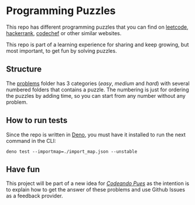# Programming Puzzles

This repo has different programming puzzles that you can find on [leetcode](https://leetcode.com/), [hackerrank](https://www.hackerrank.com/), [codechef](https://www.codechef.com/) or other similar websites.

This repo is part of a learning experience for sharing and keep growing, but most important, to get fun by solving puzzles.

## Structure

The [problems](problems) folder has 3 categories (_easy_, _medium_ and _hard_) with several numbered folders that contains a puzzle. The numbering is just for ordering the puzzles by adding time, so you can start from any number without any problem.

## How to run tests

Since the repo is written in [Deno](https://deno.land/#installation), you must have it installed to run the next command in the CLI:

```
deno test --importmap=./import_map.json --unstable
```

## Have fun

This project will be part of a new idea for _[Codeando Pues](https://www.youtube.com/channel/UCaRp1KzFEEpBbBpr8mMm0jg)_ as the intention is to explain how to get the answer of these problems and use Github Issues as a feedback provider.
